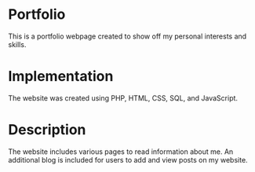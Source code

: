 # Portfolio

This is a portfolio webpage created to show off my personal interests and skills. 

# Implementation

The website was created using PHP, HTML, CSS, SQL, and JavaScript.

# Description

The website includes various pages to read information about me. An additional blog is included for users to add and view posts on my website. 

